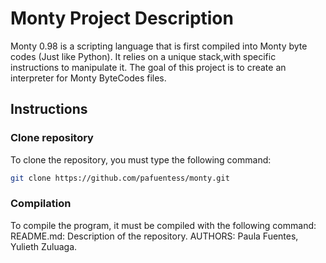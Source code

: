 # Monty Project Description
Monty 0.98 is a scripting language that is first compiled into Monty byte codes (Just like Python). It relies on a unique stack,with specific instructions to manipulate it. The goal of this project is to create an interpreter for Monty ByteCodes files.
## Instructions

### Clone repository
To clone the repository, you must type the following command:
```bash
git clone https://github.com/pafuentess/monty.git
```
### Compilation
To compile the program, it must be compiled with the following command:
README.md: Description of the repository.
AUTHORS: Paula Fuentes, Yulieth Zuluaga.
